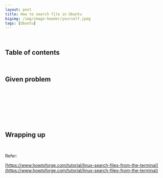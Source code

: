 ```yaml
---
layout: post
title: How to search file in Ubuntu
bigimg: /img/image-header/yourself.jpeg
tags: [Ubuntu]
---
```




<br>

## Table of contents





<br>

## Given problem






<br>

## 






<br>

## 





<br>

## Wrapping up




<br>

Refer:

[https://www.howtoforge.com/tutorial/linux-search-files-from-the-terminal](https://www.howtoforge.com/tutorial/linux-search-files-from-the-terminal)